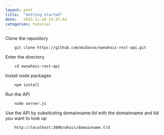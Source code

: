 ```yaml
---
layout: post
title:  "Getting started"
date:   2015-11-28 14:37:44
categories: tutorial
---
```


Clone the repository

```
	git clone https://github.com/midasvo/ownwhois-rest-api.git
```


Enter the directory

```
	cd ownwhois-rest-api
```

Install node packages

```
	npm install
```

Run the API

```
	node server.js
```

Use the API by substituting domainname.tld with the domainname and tld you want to look up

```
	http://localhost:3000/whois/domainname.tld
```